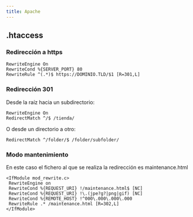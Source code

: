 ```yaml
---
title: Apache
---
```


## .htaccess

### Redirección a https

```
RewriteEngine On 
RewriteCond %{SERVER_PORT} 80 
RewriteRule ^(.*)$ https://DOMINIO.TLD/$1 [R=301,L]
```

### Redirección 301

Desde la raíz hacia un subdirectorio:

```
RewriteEngine On
RedirectMatch ^/$ /tienda/
```

O desde un directorio a otro:

```
RedirectMatch ^/folder/$ /folder/subfolder/
```

### Modo mantenimiento

En este caso el fichero al que se realiza la redirección es maintenance.html

```
<IfModule mod_rewrite.c>
 RewriteEngine on
 RewriteCond %{REQUEST_URI} !/maintenance.html$ [NC]
 RewriteCond %{REQUEST_URI} !\.(jpe?g?|png|gif) [NC]
 RewriteCond %{REMOTE_HOST} !^000\.000\.000\.000
 RewriteRule .* /maintenance.html [R=302,L]
</IfModule>
```